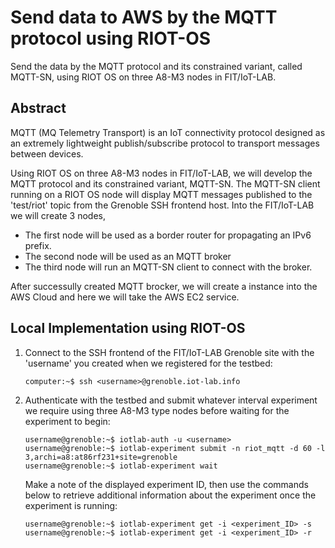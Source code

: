 # Send data to AWS by the MQTT protocol using RIOT-OS
Send the data by the MQTT protocol and its constrained variant, called MQTT-SN, using RIOT OS on three A8-M3 nodes in FIT/IoT-LAB.

## Abstract

MQTT (MQ Telemetry Transport) is an IoT connectivity protocol designed as an extremely lightweight publish/subscribe protocol to transport messages between devices.

Using RIOT OS on three A8-M3 nodes in FIT/IoT-LAB, we will develop the MQTT protocol and its constrained variant, MQTT-SN. The MQTT-SN client running on a RIOT OS node will display MQTT messages published to the 'test/riot' topic from the Grenoble SSH frontend host. Into the FIT/IoT-LAB we will create 3 nodes, 

* The first node will be used as a border router for propagating an IPv6 prefix.
* The second node will be used as an MQTT broker
* The third node will run an MQTT-SN client to connect with the broker.

After successully created MQTT brocker, we will create a instance into the AWS Cloud and here we will take the AWS EC2 service. 




## Local Implementation using RIOT-OS

1. Connect to the SSH frontend of the FIT/IoT-LAB Grenoble site with the 'username' you created when we registered for the testbed:

    ```
	computer:~$ ssh <username>@grenoble.iot-lab.info

	```
2. Authenticate with the testbed and submit whatever interval experiment we require using three A8-M3 type nodes before waiting for the experiment to begin:

    ```
	username@grenoble:~$ iotlab-auth -u <username>
	username@grenoble:~$ iotlab-experiment submit -n riot_mqtt -d 60 -l 3,archi=a8:at86rf231+site=grenoble
	username@grenoble:~$ iotlab-experiment wait
	```
    Make a note of the displayed experiment ID, then use the commands below to retrieve additional information about the experiment once the experiment is running:

    ```
	username@grenoble:~$ iotlab-experiment get -i <experiment_ID> -s
	username@grenoble:~$ iotlab-experiment get -i <experiment_ID> -r
	```





